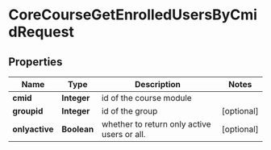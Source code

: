 

# CoreCourseGetEnrolledUsersByCmidRequest


## Properties

| Name | Type | Description | Notes |
|------------ | ------------- | ------------- | -------------|
|**cmid** | **Integer** | id of the course module |  |
|**groupid** | **Integer** | id of the group |  [optional] |
|**onlyactive** | **Boolean** | whether to return only active users or all. |  [optional] |



